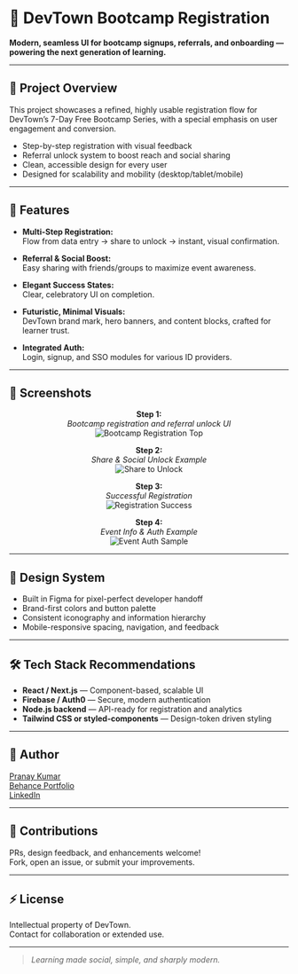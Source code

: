 # 🚀 DevTown Bootcamp Registration

**Modern, seamless UI for bootcamp signups, referrals, and onboarding — powering the next generation of learning.**

---

## 📝 Project Overview

This project showcases a refined, highly usable registration flow for DevTown’s 7-Day Free Bootcamp Series, with a special emphasis on user engagement and conversion.

- Step-by-step registration with visual feedback
- Referral unlock system to boost reach and social sharing
- Clean, accessible design for every user
- Designed for scalability and mobility (desktop/tablet/mobile)

---

## 🌟 Features

- **Multi-Step Registration:**  
  Flow from data entry → share to unlock → instant, visual confirmation.

- **Referral & Social Boost:**  
  Easy sharing with friends/groups to maximize event awareness.

- **Elegant Success States:**  
  Clear, celebratory UI on completion.

- **Futuristic, Minimal Visuals:**  
  DevTown brand mark, hero banners, and content blocks, crafted for learner trust.

- **Integrated Auth:**  
  Login, signup, and SSO modules for various ID providers.

---

## 📸 Screenshots

<div align="center">

**Step 1:**  
_Bootcamp registration and referral unlock UI_  
![Bootcamp Registration Top](devtown-1.jpg)

**Step 2:**  
_Share & Social Unlock Example_  
![Share to Unlock](devtown-2.jpg)

**Step 3:**  
_Successful Registration_  
![Registration Success](devtown-3.jpg)

**Step 4:**  
_Event Info & Auth Example_  
![Event Auth Sample](devtown-4.jpg)

</div>

---

## 🎨 Design System

- Built in Figma for pixel-perfect developer handoff
- Brand-first colors and button palette
- Consistent iconography and information hierarchy
- Mobile-responsive spacing, navigation, and feedback

---

## 🛠️ Tech Stack Recommendations

- **React / Next.js** — Component-based, scalable UI
- **Firebase / Auth0** — Secure, modern authentication
- **Node.js backend** — API-ready for registration and analytics
- **Tailwind CSS or styled-components** — Design-token driven styling

---

## 👤 Author

[Pranay Kumar](https://github.com/mudigondapranay)  
[Behance Portfolio](https://www.behance.net/pranaykumar23)  
[LinkedIn](https://www.linkedin.com/in/mudigondapranay/)

---

## 🤝 Contributions

PRs, design feedback, and enhancements welcome!  
Fork, open an issue, or submit your improvements.

---

## ⚡ License

Intellectual property of DevTown.  
Contact for collaboration or extended use.

---

> _Learning made social, simple, and sharply modern._

